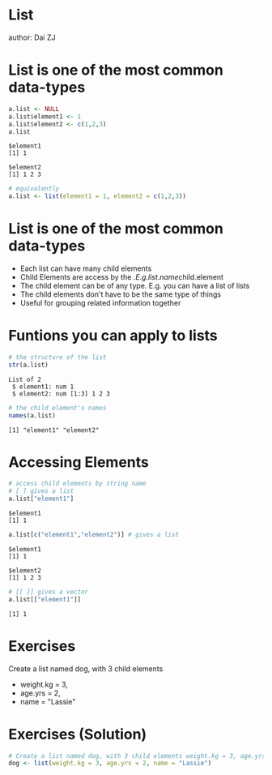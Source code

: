 List
========================================================
author: Dai ZJ
  
List is one of the most common data-types
========================================================

```r
a.list <- NULL
a.list$element1 <- 1
a.list$element2 <- c(1,2,3)
a.list
```

```
$element1
[1] 1

$element2
[1] 1 2 3
```

```r
# equivalently
a.list <- list(element1 = 1, element2 = c(1,2,3))
```


List is one of the most common data-types
========================================================
- Each list can have many child elements
- Child Elements are access by the $. E.g. list.name$child.element
- The child element can be of any type. E.g. you can have a list of lists
- The child elements don't have to be the same type of things
- Useful for grouping related information together

Funtions you can apply to lists
========================================================

```r
# the structure of the list
str(a.list)
```

```
List of 2
 $ element1: num 1
 $ element2: num [1:3] 1 2 3
```

```r
# the child element's names
names(a.list)
```

```
[1] "element1" "element2"
```


Accessing Elements
========================================================

```r
# access child elements by string name 
# [ ] gives a list
a.list["element1"] 
```

```
$element1
[1] 1
```

```r
a.list[c("element1","element2")] # gives a list
```

```
$element1
[1] 1

$element2
[1] 1 2 3
```

```r
# [[ ]] gives a vector
a.list[["element1"]] 
```

```
[1] 1
```



Exercises
========================================================
Create a list named dog, with 3 child elements 
- weight.kg = 3, 
- age.yrs = 2, 
- name = "Lassie"

Exercises (Solution)
========================================================

```r
# Create a list named dog, with 3 child elements weight.kg = 3, age.yrs = 2, name = "Lassie"
dog <- list(weight.kg = 3, age.yrs = 2, name = "Lassie")
```

